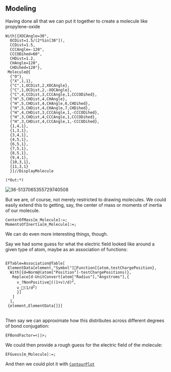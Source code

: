 <a id="modeling" style="width:0;height:0;margin:0;padding:0;">&zwnj;</a>

## Modeling

Having done all that we can put it together to create a molecule like propylene-oxide

	With[{XOCAngle=30°,
	  OCDist=1.5/(2*Sin[30°]),
	  CCDist=1.5,
	  CCCAngle=-120°,
	  CCCODihed=60°,
	  CHDist=1.2,
	  CHAngle=120°,
	  CHDihed=120°},
	 Molecule@{
	  {"O"},
	  {"X",1,1},
	  {"C",1,OCDist,2,XOCAngle},
	  {"C",1,OCDist,2,-XOCAngle},
	  {"C",4,CCDist,3,CCCAngle,1,CCCODihed},
	  {"H",5,CHDist,4,CHAngle},
	  {"H",5,CHDist,4,CHAngle,6,CHDihed},
	  {"H",5,CHDist,4,CHAngle,7,CHDihed},
	  {"H",4,CHDist,3,CCCAngle,1,-CCCODihed},
	  {"H",3,CHDist,4,CCCAngle,1,CCCODihed},
	  {"H",3,CHDist,4,CCCAngle,1,-CCCODihed},
	  {1,4,1},
	  {1,3,1},
	  {3,4,1},
	  {4,5,1},
	  {6,5,1},
	  {7,5,1},
	  {8,5,1},
	  {9,4,1},
	  {10,3,1},
	  {11,3,1}
	  }]//DisplayMolecule

	(*Out:*)
	
![36-5137065355729740508]({filename}/img/36-5137065355729740508.png)

But we are, of course, not merely restricted to drawing molecules. We could easily extend this to getting, say, the center of mass or moments of inertia of our molecule.

	CenterOfMass[m_Molecule]:=;
	MomentsOfInertia[m_Molecule]:=;

We can do even more interesting things, though.

Say we had some guess for what the electric field looked like around a given type of atom, maybe as an association of functions:

<pre >
<code>
EFTable=Association@Table[
 ElementData[element,"Symbol"]Function[{atom,testChargePosition},
  With[{d=Norm@(atom["Position"]-testChargePositions)},
   Replace[d-UnitConvert[atom["Radius"],"Angstroms"],{
     v_?NonPositive((1+v)/d)<sup>2</sup>,
     v_(1/d<sup>2</sup>)
     }]
   ]
  ],
 {element,ElementData[]}]
</code>
</pre>

Then say we can approximate how this distributes across different degrees of bond conjugation:

	EFBondFactor=<||>;

We could then provide a rough guess for the electric field of the molecule:

	EFGuess[m_Molecule]:=;

And then we could plot it with  [```ContourPlot```](https://reference.wolfram.com/language/ref/ContourPlot.html)